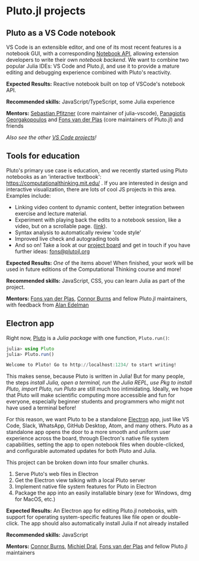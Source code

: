 # Pluto.jl projects

## Pluto as a VS Code notebook

VS Code is an extensible editor, and one of its most recent features is a notebook GUI, with a corresponding [Notebook API](https://code.visualstudio.com/api/extension-guides/notebook), allowing extension developers to write their own _notebook backend_. We want to combine two popular Julia IDEs: VS Code and Pluto.jl, and use it to provide a mature editing and debugging experience combined with Pluto's reactivity.

**Expected Results:** Reactive notebook built on top of VSCode's notebook API.

**Recommended skills:** JavaScript/TypeScript, some Julia experience

**Mentors:** [Sebastian Pfitzner](https://github.com/pfitzseb) (core maintainer of julia-vscode), [Panagiotis Georgakopoulos](https://github.com/pankgeorg) and [Fons van der Plas](https://github.com/fonsp) (core maintainers of Pluto.jl) and friends

_Also see the other [VS Code projects](https://julialang.org/jsoc/gsoc/vscode/)!_

## Tools for education

Pluto's primary use case is education, and we recently started using Pluto notebooks as an 'interactive textbook': https://computationalthinking.mit.edu/ . If you are interested in design and interactive visualization, there are lots of cool JS projects in this area. Examples include:
- Linking video content to dynamic content, better integration between exercise and lecture material.
- Experiment with playing back the edits to a notebook session, like a video, but on a scrollable page. ([link](https://www.notion.so/malyvsen/Replay-notebook-computations-8bcd4787842e40a199806ebe1c368acb)).
- Syntax analysis to automatically review 'code style'
- Improved live check and autograding tools
- And so on! Take a look at our [project board](https://www.notion.so/malyvsen/Pluto-jl-a9982e79b7bb4c658e6216c15a9d4cab) and get in touch if you have further ideas: fons@plutojl.org

**Expected Results:** _One_ of the items above! When finished, your work will be used in future editions of the Computational Thinking course and more!

**Recommended skills:** JavaScript, CSS, you can learn Julia as part of the project.

**Mentors:** [Fons van der Plas](https://github.com/fonsp), [Connor Burns](https://github.com/ctrekker) and fellow Pluto.jl maintainers, with feedback from [Alan Edelman](https://math.mit.edu/directory/profile.php?pid=63)



## Electron app

Right now, [Pluto]() is a *Julia package* with one function, `Pluto.run()`:
```julia
julia> using Pluto
julia> Pluto.run()

Welcome to Pluto! Go to http://localhost:1234/ to start writing!
```

This makes sense, because Pluto is written in Julia! But for many people, the steps *install Julia, open a terminal, run the Julia REPL, use Pkg to install Pluto, import Pluto, run Pluto* are still much too intimidating. Ideally, we hope that Pluto will make scientific computing more accessible and fun for everyone, especially beginner students and programmers who might not have used a terminal before!

For this reason, we want Pluto to be a standalone [Electron](https://www.electronjs.org/) app, just like VS Code, Slack, WhatsApp, GitHub Desktop, Atom, and many others. Pluto as a standalone app opens the door to a more smooth and uniform user experience across the board, through Electron's native file system capabilities, setting the app to open notebook files when double-clicked, and configurable automated updates for both Pluto and Julia.

This project can be broken down into four smaller chunks.
1. Serve Pluto's web files in Electron
2. Get the Electron view talking with a local Pluto server
3. Implement native file system features for Pluto in Electron
4. Package the app into an easily installable binary (exe for Windows, dmg for MacOS, etc.)

**Expected Results:** An Electron app for editing Pluto.jl notebooks, with support for operating system-specific features like file open or double-click. The app should also automatically install Julia if not already installed

**Recommended skills:** JavaScript

**Mentors:** [Connor Burns](https://github.com/ctrekker), [Michiel Dral](https://github.com/dralletje), [Fons van der Plas](https://github.com/fonsp) and fellow Pluto.jl maintainers
